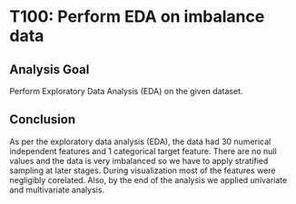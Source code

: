 # T100: Perform EDA on imbalance data

## Analysis Goal
Perform Exploratory Data Analysis (EDA) on the given dataset.

## Conclusion
As per the exploratory data analysis (EDA), the data had 30 numerical independent features and 1 categorical target feature. There are no null values and the data is very imbalanced so we have to apply stratified sampling at later stages. During visualization most of the features were negligibly corelated. Also, by the end of the analysis we applied univariate and multivariate analysis.
